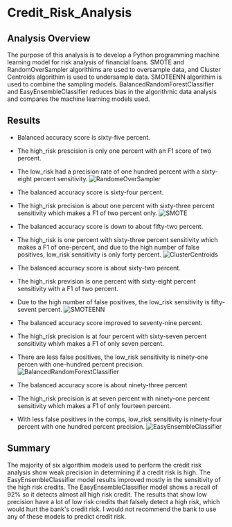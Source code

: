 # Credit_Risk_Analysis
## Analysis Overview

The purpose of this analysis is to develop a Python programming machine learning model for risk analysis of financial loans. SMOTE and RandomOverSampler algorithims are used to oversample data, and Cluster Centroids algorithim is used to undersample data. SMOTEENN algorithim is used to combine the sampling models. BalancedRandomForestClassifier and EasyEnsembleClassifier reduces bias in the algorithmic data analysis and compares the machine learning models used. 

## Results

- Balanced accuracy score is sixty-five percent. 
- The high_risk prescision is only one percent with an F1 score of two percent.
- The low_risk had a precision rate of one hundred percent with a sixty-eight percent sensitivity. 
![RandomeOverSampler]()

- The balanced accuracy score is sixty-four percent. 
- The high_risk precision is about one percent with sixty-three percent sensitivity which makes a F1 of two percent only. 
![SMOTE]()

- The balanced accuracy score is down to about fifty-two percent. 
- The high_risk is one percent with sixty-three percent sensitivity which makes a F1 of one-percent, and due to the high number of false positives, low_risk sensitivity is only forty percent. 
![ClusterCentroids]()

- The balanced accuracy score is about sixty-two percent. 
- The high_risk prevision is one percent with sixty-eight percent sensitivity with a F1 of two percent. 
- Due to the high number of false positives, the low_risk sensitivity is fifty-sevent percent. 
![SMOTEENN]()

- The balanced accuracy score improved to seventy-nine percent. 
- The high_risk precision is at four percent with sixty-seven percent sensitivity whivh makes a F1 of only seven percent. 
- There are less false positives, the low_risk sensitivity is ninety-one percen with one-hundred percent precision. 
![BalancedRandomForestClassifier]()

- The balanced accuracy score is about ninety-three percent
- The high_risk precision is at seven percent with ninety-one percent sensitivity which makes a F1 of only fourteen percent. 
- With less false positives in the comps, low_risk sensitivity is ninety-four percent with one hundred percent precision. 
![EasyEnsembleClassifier]()

## Summary 

 The majority of six algorithim models used to perform the credit risk analysis show weak precision in determining if a credit risk is high. The EasyEnsembleClassifier model results improved mostly in the sensitivity of the high risk credits. The EasyEnsembleClassifier model shows a recall of 92% so it detects almost all high risk credit. The results that show low precision have a lot of low risk credits that falsely detect a high risk, which would hurt the bank's credit risk. I would not recommend the bank to use any of these models to predict credit risk. 

